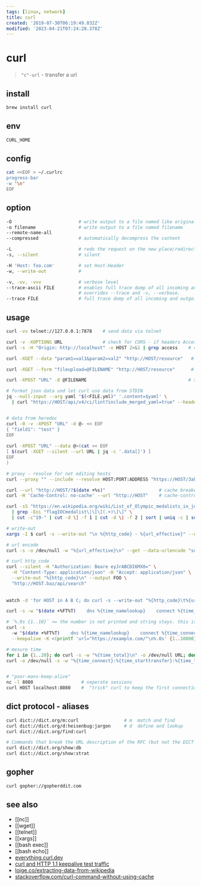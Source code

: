 ```yaml
---
tags: [linux, network]
title: curl
created: '2019-07-30T06:19:49.032Z'
modified: '2023-04-21T07:24:28.378Z'
---
```


# curl

> `"c"-url` - transfer a url

## install

```sh
brew install curl
```

## env

```sh
CURL_HOME
```

## config

```sh
cat <<EOF > ~/.curlrc 
progress-bar
-w "\n"
EOF
```

## option

```sh
-O                         # write output to a file named like original
-o filename                # write output to a file named filename
--remote-name-all
--compressed               # automatically decompress the content

-L                         # redo the request on the new place/redirect
-s, --silent               # silent

-H 'Host: foo.com'         # set Host-Header
-w, --write-out            # 

-v, -vv, -vvv              # verbose level
--trace-ascii FILE         # enables full trace dump of all incoming and outgoing data
                           # overrides --trace and -v, --verbose.
--trace FILE               # full trace dump of all incoming and outgoing data
```

## usage

```sh
curl -vv telnet://127.0.0.1:7878    # send data via telnet

curl -v -XOPTIONS URL               # check for CORS - if headers Access-Control-Allow-{Headers,Methods,Origin} are present 
curl -s -H "Origin: http://localhost" -v HOST 2>&1 | grep access    # check access-* headers

curl -XGET --data "param1=val1&param2=val2" "http://HOST/resource"   # sending data via GET

curl -XGET --form "fileupload=@FILENAME" "http://HOST/resource"      # sending data via GET

curl -XPOST "URL" -d @FILENAME                                      # sending data via POST and filenamedescriptor

# format json data und let curl use data from STDIN
jq --null-input --arg yaml "$(<FILE.yml)" '.content=$yaml' \
  | curl "https://HOST/api/v4/ci/lint?include_merged_yaml=true" --header 'Content-Type: application/json' --data @-


# data from heredoc
curl -0 -v -XPOST "URL" -d @- << EOF  
{ "field1": "test" }
EOF
 
curl -XPOST "URL" --data @<(cat << EOF
[ $(curl -XGET --silent --url URL | jq -c '.data[]') ]
EOF
)

# proxy - resolve for not editing hosts
curl --proxy "" --include --resolve HOST:PORT:ADDRESS "https://HOST/3ab655"

curl --url "http://HOST/?$(date +%s)"                    # cache breaker
curl -H 'Cache-Control: no-cache' --url "http://HOST"    # cache-control

curl -sS "https://en.wikipedia.org/wiki/List_of_Olympic_medalists_in_judo?action=raw" \
  | grep -Eoi "flagIOCmedalist\|\[\[(.+)\]\]" \
  | cut -c"19-" | cut -d \] -f 1 | cut -d \| -f 2 | sort | uniq -c | sort -nr             # extracting-data-from-wikipedia

# write-out
xargs -I $ curl -s --write-out "\n %{http_code} - %{url_effective}" --output /dev/null --url $

# url encode
curl -s -o /dev/null -w "%{url_effective}\n" --get --data-urlencode "some random" --data-urlencode "foo=bar" ""

# curl http_code
curl --silent -H "Authorization: Beare eyJrABCDI6MX0=" \
  -H "Content-Type: application/json" -H "Accept: application/json" \
  --write-out "%{http_code}\n" --output FOO \
  "http://HOST.baz/api/search"
  
  
watch -d 'for HOST in A B C; do curl -s --write-out "%{http_code}\t%{url_effective}\n" --output foo https://${HOST}; done'

curl -s -w "$(date +%FT%T)    dns %{time_namelookup}    connect %{time_connect}   firstbyte %{time_starttransfer}   total %{time_total}   HTTP %{http_code}\n" -o /dev/null "https://example.com"

# `%.0s {1..10}` <= the number is not printed and string stays. this is a printf-loop WOAH !
curl -s 
  -w "$(date +%FT%T)    dns %{time_namelookup}    connect %{time_connect}   firstbyte %{time_starttransfer}   total %{time_total}   HTTP %{http_code}\n" \
  --keepalive -K <(printf 'url="https://example.com/"\n%.0s' {1..10000}) 2>/dev/null 

# mesure time
for i in {1..20}; do curl -s -w "%{time_total}\n" -o /dev/null URL; done  
curl -o /dev/null -s -w "%{time_connect}:%{time_starttransfer}:%{time_total}" URL


# "poor-mans-keep-alive"
nc -l 8080                  # seperate sessions
curl HOST localhost:8080    #  "trick" curl to keep the first connection open 
```

## dict protocol - aliases

```sh
curl dict://dict.org/m:curl                 # m  match and find
curl dict://dict.org/d:heisenbug:jargon     # d  define and lookup
curl dict://dict.org/find:curl

# Commands that break the URL description of the RFC (but not the DICT protocol) are
curl dict://dict.org/show:db
curl dict://dict.org/show:strat
```

## gopher

```sh
curl gopher://gopherddit.com
```

## see also

- [[nc]]
- [[wget]]
- [[telnet]]
- [[xargs]]
- [[bash exec]]
- [[bash echo]]
- [everything.curl.dev](https://everything.curl.dev/)
- [curl and HTTP 1.1 keepalive test traffic](http://lzone.de/blog/curl+and+HTTP+1.1+keepalive+test+traffic)
- [loige.co/extracting-data-from-wikipedia](http://loige.co/extracting-data-from-wikipedia-using-curl-grep-cut-and-other-bash-commands)
- [stackoverflow.com/curl-command-without-using-cache](https://stackoverflow.com/questions/31653271/curl-command-without-using-cache)
